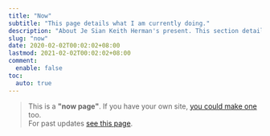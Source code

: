 ```yaml
---
title: "Now"
subtitle: "This page details what I am currently doing."
description: "About Je Sian Keith Herman's present. This section details what he does currently."
slug: "now"
date: 2020-02-02T00:02:02+08:00
lastmod: 2021-02-02T00:02:02+08:00
comment:
  enable: false
toc:
  auto: true
---
```



> This is a **"now page"**. If you have your own site, [you could make one](http://nownownow.com/about) too. <br/>
> For past updates [see this page](/past).